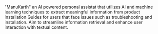 "ManuKarth" an AI powered personal assistat that utilizes AI and machine learning techniques to extract meaningful information from product Installation Guides for users that face issues such as troubleshooting and installation. 
Aim to streamline information retrieval and enhance user interaction with textual content.
